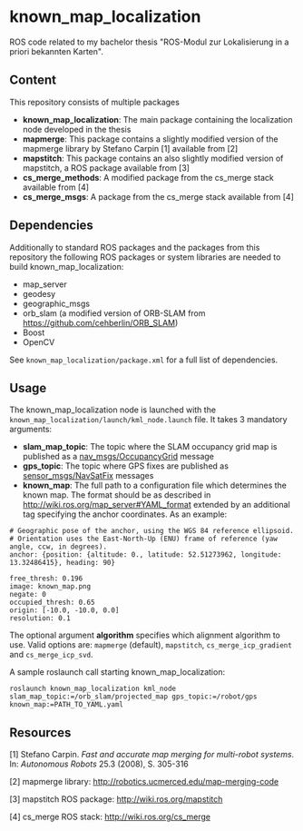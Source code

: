 # known_map_localization
ROS code related to my bachelor thesis "ROS-Modul zur Lokalisierung in a priori bekannten Karten".

## Content
This repository consists of multiple packages

- **known_map_localization**: The main package containing the localization node developed in the thesis
- **mapmerge**: This package contains a slightly modified version of the mapmerge library by Stefano Carpin [1] available from [2]
- **mapstitch**: This package contains an also slightly modified version of mapstitch, a ROS package available from [3]
- **cs_merge_methods**: A modified package from the cs_merge stack available from [4]
- **cs_merge_msgs**: A package from the cs_merge stack available from [4]

## Dependencies
Additionally to standard ROS packages and the packages from this repository the following ROS packages or system libraries are needed to build known_map_localization:

- map_server
- geodesy
- geographic_msgs
- orb_slam (a modified version of ORB-SLAM from https://github.com/cehberlin/ORB_SLAM)
- Boost
- OpenCV

See `known_map_localization/package.xml` for a full list of dependencies.

## Usage
The known_map_localization node is launched with the `known_map_localization/launch/kml_node.launch` file. It takes 3 mandatory arguments:

- **slam_map_topic**: The topic where the SLAM occupancy grid map is published as a [nav_msgs/OccupancyGrid](http://docs.ros.org/indigo/api/nav_msgs/html/msg/OccupancyGrid.html) message
- **gps_topic**: The topic where GPS fixes are published as [sensor_msgs/NavSatFix](http://docs.ros.org/api/sensor_msgs/html/msg/NavSatFix.html) messages
- **known_map**: The full path to a configuration file which determines the known map. The format should be as described in http://wiki.ros.org/map_server#YAML_format extended by an additional tag specifying the anchor coordinates. As an example:

```
# Geographic pose of the anchor, using the WGS 84 reference ellipsoid.
# Orientation uses the East-North-Up (ENU) frame of reference (yaw angle, ccw, in degrees). 
anchor: {position: {altitude: 0., latitude: 52.51273962, longitude: 13.32486415}, heading: 90}

free_thresh: 0.196
image: known_map.png
negate: 0
occupied_thresh: 0.65
origin: [-10.0, -10.0, 0.0]
resolution: 0.1
```

The optional argument **algorithm** specifies which alignment algorithm to use. Valid options are: `mapmerge` (default), `mapstitch`, `cs_merge_icp_gradient` and `cs_merge_icp_svd`.

A sample roslaunch call starting known_map_localization:

```
roslaunch known_map_localization kml_node slam_map_topic:=/orb_slam/projected_map gps_topic:=/robot/gps known_map:=PATH_TO_YAML.yaml
```

## Resources
[1] Stefano Carpin. *Fast and accurate map merging for multi-robot systems*. In: *Autonomous Robots* 25.3 (2008), S. 305-316

[2] mapmerge library: http://robotics.ucmerced.edu/map-merging-code

[3] mapstitch ROS package: http://wiki.ros.org/mapstitch

[4] cs_merge ROS stack: http://wiki.ros.org/cs_merge
